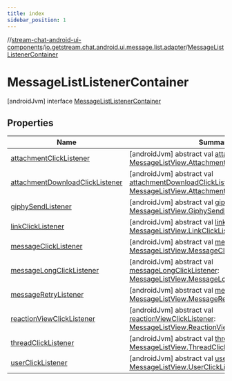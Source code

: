 ```yaml
---
title: index
sidebar_position: 1
---
```

//[stream-chat-android-ui-components](../../../index.md)/[io.getstream.chat.android.ui.message.list.adapter](../index.md)/[MessageListListenerContainer](index.md)



# MessageListListenerContainer  
 [androidJvm] interface [MessageListListenerContainer](index.md)   


## Properties  
  
|  Name |  Summary | 
|---|---|
| <a name="io.getstream.chat.android.ui.message.list.adapter/MessageListListenerContainer/attachmentClickListener/#/PointingToDeclaration/"></a>[attachmentClickListener](attachmentClickListener.md)| <a name="io.getstream.chat.android.ui.message.list.adapter/MessageListListenerContainer/attachmentClickListener/#/PointingToDeclaration/"></a> [androidJvm] abstract val [attachmentClickListener](attachmentClickListener.md): [MessageListView.AttachmentClickListener](../../io.getstream.chat.android.ui.message.list/MessageListView/AttachmentClickListener/index.md)   <br/>|
| <a name="io.getstream.chat.android.ui.message.list.adapter/MessageListListenerContainer/attachmentDownloadClickListener/#/PointingToDeclaration/"></a>[attachmentDownloadClickListener](attachmentDownloadClickListener.md)| <a name="io.getstream.chat.android.ui.message.list.adapter/MessageListListenerContainer/attachmentDownloadClickListener/#/PointingToDeclaration/"></a> [androidJvm] abstract val [attachmentDownloadClickListener](attachmentDownloadClickListener.md): [MessageListView.AttachmentDownloadClickListener](../../io.getstream.chat.android.ui.message.list/MessageListView/AttachmentDownloadClickListener/index.md)   <br/>|
| <a name="io.getstream.chat.android.ui.message.list.adapter/MessageListListenerContainer/giphySendListener/#/PointingToDeclaration/"></a>[giphySendListener](giphySendListener.md)| <a name="io.getstream.chat.android.ui.message.list.adapter/MessageListListenerContainer/giphySendListener/#/PointingToDeclaration/"></a> [androidJvm] abstract val [giphySendListener](giphySendListener.md): [MessageListView.GiphySendListener](../../io.getstream.chat.android.ui.message.list/MessageListView/GiphySendListener/index.md)   <br/>|
| <a name="io.getstream.chat.android.ui.message.list.adapter/MessageListListenerContainer/linkClickListener/#/PointingToDeclaration/"></a>[linkClickListener](linkClickListener.md)| <a name="io.getstream.chat.android.ui.message.list.adapter/MessageListListenerContainer/linkClickListener/#/PointingToDeclaration/"></a> [androidJvm] abstract val [linkClickListener](linkClickListener.md): [MessageListView.LinkClickListener](../../io.getstream.chat.android.ui.message.list/MessageListView/LinkClickListener/index.md)   <br/>|
| <a name="io.getstream.chat.android.ui.message.list.adapter/MessageListListenerContainer/messageClickListener/#/PointingToDeclaration/"></a>[messageClickListener](messageClickListener.md)| <a name="io.getstream.chat.android.ui.message.list.adapter/MessageListListenerContainer/messageClickListener/#/PointingToDeclaration/"></a> [androidJvm] abstract val [messageClickListener](messageClickListener.md): [MessageListView.MessageClickListener](../../io.getstream.chat.android.ui.message.list/MessageListView/MessageClickListener/index.md)   <br/>|
| <a name="io.getstream.chat.android.ui.message.list.adapter/MessageListListenerContainer/messageLongClickListener/#/PointingToDeclaration/"></a>[messageLongClickListener](messageLongClickListener.md)| <a name="io.getstream.chat.android.ui.message.list.adapter/MessageListListenerContainer/messageLongClickListener/#/PointingToDeclaration/"></a> [androidJvm] abstract val [messageLongClickListener](messageLongClickListener.md): [MessageListView.MessageLongClickListener](../../io.getstream.chat.android.ui.message.list/MessageListView/MessageLongClickListener/index.md)   <br/>|
| <a name="io.getstream.chat.android.ui.message.list.adapter/MessageListListenerContainer/messageRetryListener/#/PointingToDeclaration/"></a>[messageRetryListener](messageRetryListener.md)| <a name="io.getstream.chat.android.ui.message.list.adapter/MessageListListenerContainer/messageRetryListener/#/PointingToDeclaration/"></a> [androidJvm] abstract val [messageRetryListener](messageRetryListener.md): [MessageListView.MessageRetryListener](../../io.getstream.chat.android.ui.message.list/MessageListView/MessageRetryListener/index.md)   <br/>|
| <a name="io.getstream.chat.android.ui.message.list.adapter/MessageListListenerContainer/reactionViewClickListener/#/PointingToDeclaration/"></a>[reactionViewClickListener](reactionViewClickListener.md)| <a name="io.getstream.chat.android.ui.message.list.adapter/MessageListListenerContainer/reactionViewClickListener/#/PointingToDeclaration/"></a> [androidJvm] abstract val [reactionViewClickListener](reactionViewClickListener.md): [MessageListView.ReactionViewClickListener](../../io.getstream.chat.android.ui.message.list/MessageListView/ReactionViewClickListener/index.md)   <br/>|
| <a name="io.getstream.chat.android.ui.message.list.adapter/MessageListListenerContainer/threadClickListener/#/PointingToDeclaration/"></a>[threadClickListener](threadClickListener.md)| <a name="io.getstream.chat.android.ui.message.list.adapter/MessageListListenerContainer/threadClickListener/#/PointingToDeclaration/"></a> [androidJvm] abstract val [threadClickListener](threadClickListener.md): [MessageListView.ThreadClickListener](../../io.getstream.chat.android.ui.message.list/MessageListView/ThreadClickListener/index.md)   <br/>|
| <a name="io.getstream.chat.android.ui.message.list.adapter/MessageListListenerContainer/userClickListener/#/PointingToDeclaration/"></a>[userClickListener](userClickListener.md)| <a name="io.getstream.chat.android.ui.message.list.adapter/MessageListListenerContainer/userClickListener/#/PointingToDeclaration/"></a> [androidJvm] abstract val [userClickListener](userClickListener.md): [MessageListView.UserClickListener](../../io.getstream.chat.android.ui.message.list/MessageListView/UserClickListener/index.md)   <br/>|

